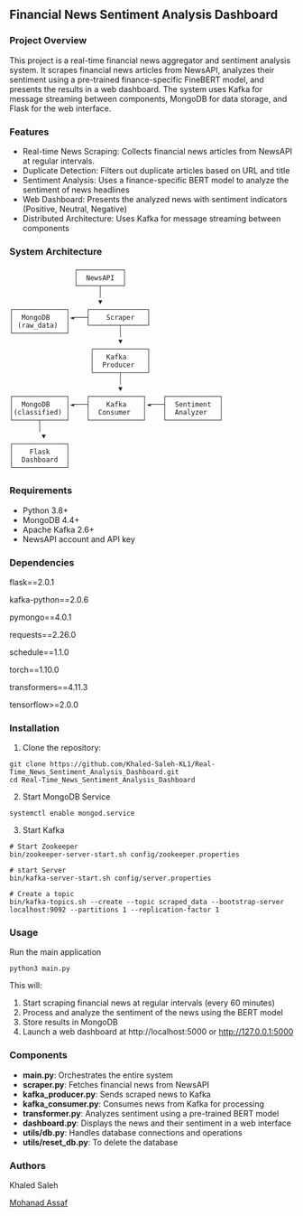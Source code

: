 ## Financial News Sentiment Analysis Dashboard

### Project Overview
This project is a real-time financial news aggregator and sentiment analysis system. It scrapes financial news articles from NewsAPI, analyzes their sentiment using a pre-trained finance-specific FineBERT model, and presents the results in a web dashboard. The system uses Kafka for message streaming between components, MongoDB for data storage, and Flask for the web interface.

### Features
- Real-time News Scraping: Collects financial news articles from NewsAPI at regular intervals.
- Duplicate Detection: Filters out duplicate articles based on URL and title
- Sentiment Analysis: Uses a finance-specific BERT model to analyze the sentiment of news headlines
- Web Dashboard: Presents the analyzed news with sentiment indicators (Positive, Neutral, Negative)
- Distributed Architecture: Uses Kafka for message streaming between components

### System Architecture
```
                ┌───────────┐
                │  NewsAPI  │
                └─────┬─────┘
                      │
                      ▼
┌─────────────┐    ┌──────────────┐
│  MongoDB    │◄───┤    Scraper   │
│ (raw_data)  │    └───────┬──────┘
└─────────────┘            │
                           ▼
                    ┌─────────────┐
                    │   Kafka     │
                    │  Producer   │
                    └──────┬──────┘
                           │
                           ▼
┌─────────────┐    ┌─────────────┐    ┌─────────────┐
│  MongoDB    │◄───┤    Kafka    │◄───┤  Sentiment  │
│(classified) │    │  Consumer   │    │  Analyzer   │
└──────┬──────┘    └─────────────┘    └─────────────┘
       │
        ▼
┌─────────────┐
│    Flask    │
│  Dashboard  │
└─────────────┘
```

### Requirements
- Python 3.8+
- MongoDB 4.4+
- Apache Kafka 2.6+
- NewsAPI account and API key

### Dependencies
flask==2.0.1

kafka-python==2.0.6

pymongo==4.0.1

requests==2.26.0

schedule==1.1.0

torch==1.10.0

transformers==4.11.3

tensorflow>=2.0.0

### Installation
1. Clone the repository:
```
git clone https://github.com/Khaled-Saleh-KL1/Real-Time_News_Sentiment_Analysis_Dashboard.git
cd Real-Time_News_Sentiment_Analysis_Dashboard
```

2. Start MongoDB Service
```
systemctl enable mongod.service
```

3. Start Kafka
```
# Start Zookeeper
bin/zookeeper-server-start.sh config/zookeeper.properties

# start Server
bin/kafka-server-start.sh config/server.properties

# Create a topic
bin/kafka-topics.sh --create --topic scraped_data --bootstrap-server localhost:9092 --partitions 1 --replication-factor 1
```

### Usage
Run the main application
```
python3 main.py
```
This will:
1. Start scraping financial news at regular intervals (every 60 minutes)
2. Process and analyze the sentiment of the news using the BERT model
3. Store results in MongoDB
4. Launch a web dashboard at http://localhost:5000 or http://127.0.0.1:5000

### Components
- **main.py**: Orchestrates the entire system
- **scraper.py**: Fetches financial news from NewsAPI
- **kafka_producer.py**: Sends scraped news to Kafka
- **kafka_consumer.py**: Consumes news from Kafka for processing
- **transformer.py**: Analyzes sentiment using a pre-trained BERT model
- **dashboard.py**: Displays the news and their sentiment in a web interface
- **utils/db.py**: Handles database connections and operations
- **utils/reset_db.py**: To delete the database

### Authors
Khaled Saleh

[Mohanad Assaf](https://github.com/kabuto1012)
